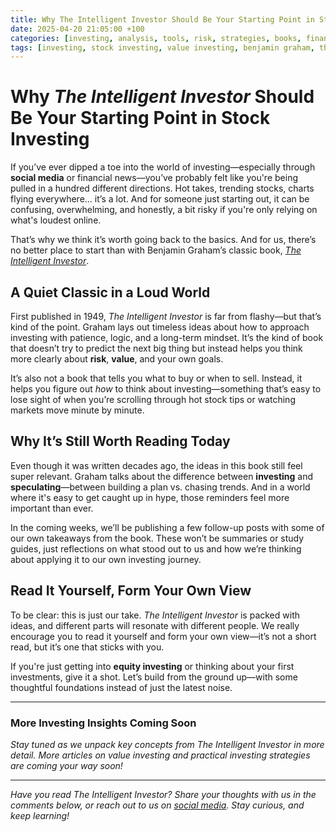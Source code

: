 ```yaml
---
title: Why The Intelligent Investor Should Be Your Starting Point in Stock Investing
date: 2025-04-20 21:05:00 +100
categories: [investing, analysis, tools, risk, strategies, books, finance]
tags: [investing, stock investing, value investing, benjamin graham, the intelligent investor, investing books, beginner investing]
---
```


# Why *The Intelligent Investor* Should Be Your Starting Point in Stock Investing

If you’ve ever dipped a toe into the world of investing—especially through **social media** or financial news—you’ve probably felt like you're being pulled in a hundred different directions. Hot takes, trending stocks, charts flying everywhere... it’s a lot. And for someone just starting out, it can be confusing, overwhelming, and honestly, a bit risky if you're only relying on what's loudest online.

That’s why we think it’s worth going back to the basics. And for us, there’s no better place to start than with Benjamin Graham’s classic book, [*The Intelligent Investor*](https://amzn.to/42UM9S8).

## A Quiet Classic in a Loud World

First published in 1949, *The Intelligent Investor* is far from flashy—but that’s kind of the point. Graham lays out timeless ideas about how to approach investing with patience, logic, and a long-term mindset. It’s the kind of book that doesn’t try to predict the next big thing but instead helps you think more clearly about **risk**, **value**, and your own goals.

It’s also not a book that tells you what to buy or when to sell. Instead, it helps you figure out *how* to think about investing—something that’s easy to lose sight of when you’re scrolling through hot stock tips or watching markets move minute by minute.

## Why It’s Still Worth Reading Today

Even though it was written decades ago, the ideas in this book still feel super relevant. Graham talks about the difference between **investing** and **speculating**—between building a plan vs. chasing trends. And in a world where it's easy to get caught up in hype, those reminders feel more important than ever.

In the coming weeks, we’ll be publishing a few follow-up posts with some of our own takeaways from the book. These won’t be summaries or study guides, just reflections on what stood out to us and how we’re thinking about applying it to our own investing journey.

## Read It Yourself, Form Your Own View

To be clear: this is just our take. *The Intelligent Investor* is packed with ideas, and different parts will resonate with different people. We really encourage you to read it yourself and form your own view—it’s not a short read, but it’s one that sticks with you.

If you're just getting into **equity investing** or thinking about your first investments, give it a shot. Let’s build from the ground up—with some thoughtful foundations instead of just the latest noise.

---

### More Investing Insights Coming Soon

*Stay tuned as we unpack key concepts from *The Intelligent Investor* in more detail. More articles on value investing and practical investing strategies are coming your way soon!*

---

*Have you read *The Intelligent Investor*? Share your thoughts with us in the comments below, or reach out to us on [social media](#). Stay curious, and keep learning!*  

